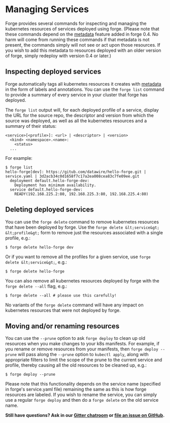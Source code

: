# Managing Services

Forge provides several commands for inspecting and managing the
kubernetes resources of services deployed using forge. (Please note
that these commands depend on the [metadata](metadata.md) feature
added in forge 0.4. No harm will come from running these commands if
that metadata is not present, the commands simply will not see or act
upon those resources. If you wish to add this metadata to resources
deployed with an older version of forge, simply redeploy with version
0.4 or later.)

## Inspecting deployed services

Forge automatically tags all kubernetes resources it creates with
[metadata](metadata.md) in the form of labels and annotations. You can
use the `forge list` command to provide a summary of every service in
your cluster that forge has deployed.

The `forge list` output will, for each deployed profile of a service,
display the URL for the source repo, the descriptor and version from
which the source was deployed, as well as all the kubernetes resources
and a summary of their status:

    <service>[<profile>]: <url> | <descriptor> | <version>
      <kind> <namespace>.<name>:
        <status>
      ...

For example:

    $ forge list
    hello-forge[dev]: https://gitub.com/datawire/hello-forge.git | service.yaml | 3d2acb34c0d1658f7c17a2ea008cea83c7fe09ee.git
      deployment default.hello-forge-dev:
        Deployment has minimum availability.
      service default.hello-forge-dev:
        READY(192.168.225.2:80, 192.168.225.3:80, 192.168.225.4:80)

## Deleting deployed services

You can use the `forge delete` command to remove kubernetes resources
that have been deployed by forge. Use the `forge delete &lt;service&gt; &lt;profile&gt;`
form to remove just the resources associated with a single profile,
e.g.:

    $ forge delete hello-forge dev
    
Or if you want to remove all the profiles for a given service, use
`forge delete &lt;service&gt;`, e.g.:

    $ forge delete hello-forge

You can also remove all kubernetes resources deployed by forge with
the `forge delete --all` flag, e.g.:

    $ forge delete --all # please use this carefully!

No variants of the `forge delete` command will have any impact on
kubernetes resources that were not deployed by forge.

## Moving and/or renaming resources

You can use the `--prune` option to ask `forge deploy` to clean up old
resources when you make changes to your k8s manifests. For example, if
you rename or remove resources from your manifests, then `forge deploy
--prune` will pass along the `--prune` option to `kubectl apply`,
along with appropriate filters to limit the scope of the prune to the
current service and profile, thereby causing all the old resources to
be cleaned up, e.g.:

    $ forge deploy --prune

Please note that this functionality depends on the service name
(specified in forge's service.yaml file) remaining the same as this is
how forge resources are labeled. If you wish to rename the service,
you can simply use a regular `forge deploy` and then do a `forge
delete` on the old service name.

**Still have questions? Ask in our [Gitter chatroom](https://gitter.im/datawire/forge) or [file an issue on GitHub](https://github.com/datawire/forge/issues/new).**
